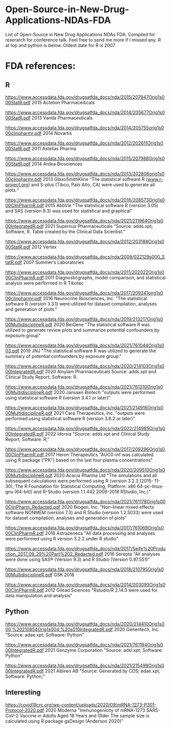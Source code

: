 # Open-Source-in-New-Drug-Applications-NDAs-FDA
List of Open-Source in New Drug Applications NDAs FDA. Compiled for reserarch for conference talk. Feel free to send me more if I missed any. R at top and python is below. Oldest date for R is 2007.

# FDA references:
## R
https://www.accessdata.fda.gov/drugsatfda_docs/nda/2015/207947Orig1s000StatR.pdf
2015
Actelion Pharmaceiticals

https://www.accessdata.fda.gov/drugsatfda_docs/nda/2014/205677Orig1s000StatR.pdf
2013
Vanda Pharmaceuticals

https://www.accessdata.fda.gov/drugsatfda_docs/nda/2014/205755orig1s000clinpharmr.pdf
2014
Novartis

https://www.accessdata.fda.gov/drugsatfda_docs/nda/2012/202611Orig1s000StatR.pdf
2011
Astellas Pharma

https://www.accessdata.fda.gov/drugsatfda_docs/nda/2015/207988Orig1s000StatR.pdf
2014
Ardea Biosciences

https://www.accessdata.fda.gov/drugsatfda_docs/nda/2013/202806orig1s000clinpharmr.pdf
2013
GlaxoSmithKline
“The statistical software R (www.r-project.org) and S-plus (Tibco, Palo Alto, CA) were used to generate all plots.“

https://www.accessdata.fda.gov/drugsatfda_docs/nda/2016/208573Orig1s000ClinPharmR.pdf
2015
AbbVie
"The statistical software R (version 3.05) and SAS (version 9.3) was used for statistical and
graphical"

https://www.accessdata.fda.gov/drugsatfda_docs/nda/2021/211964Orig1s000IntegratedR.pdf
2021
Supernus Pharmaceuticals
“Source: adds.xpt; Software, R. Table created by the Clinical Data Scientist.”

https://www.accessdata.fda.gov/drugsatfda_docs/nda/2012/203188Orig1s000StatR.pdf
2012
Vertex

https://www.accessdata.fda.gov/drugsatfda_docs/nda/2009/022129s000_StatR.pdf
2007
Summer’s Laboratories

https://www.accessdata.fda.gov/drugsatfda_docs/nda/2011/202022Orig1s000ClinPharmR.pdf
2011
Diagnosticgraphs, model comparison, and statistical analysis were performed in R
Tibotec

https://www.accessdata.fda.gov/drugsatfda_docs/nda/2017/209241oirg1s000clinpharmr.pdf
2016
Neurocrine Biosciences, Inc.
"The statistical software R (version 3.3.1) were utilized for dataset compilation, analyses and
generation of plots."

https://www.accessdata.fda.gov/drugsatfda_docs/nda/2019/213217Orig1s000MultidisciplineR.pdf
2020
BeiGene
"The statistical software R was utilized to generate review plots and summarize potential confounders by exposure group"

https://www.accessdata.fda.gov/drugsatfda_docs/nda/2021/761044Orig1s003.pdf
2019
JNJ
"The statistical software R was utilized to generate the summary of potential confounders by exposure group."

https://www.accessdata.fda.gov/drugsatfda_docs/nda/2020/214103Orig1s000IntegratedR.pdf
2020
Alnylam Pharmaceuticals
Source: adds.xpt and Clinical Study Report; Software: R.

https://www.accessdata.fda.gov/drugsatfda_docs/nda/2021/761210Orig1s000MultidisciplineR.pdf
2020
Janssen Biotech
"outputs were performed using statistical software R (version 3.4.1 or later)"

https://www.accessdata.fda.gov/drugsatfda_docs/nda/2021/214916Orig1s000MultidisciplineR.pdf
2021
Cara Therapeutics, Inc.
"outputs were performed using statistical software R (version 3.6.2 or later)"

https://www.accessdata.fda.gov/drugsatfda_docs/nda/2022/214985Orig1s000IntegratedR.pdf
2022
Idorsia
"Source: adds.xpt and Clinical Study Report; Software: R,"

https://www.accessdata.fda.gov/drugsatfda_docs/nda/2017/209296Orig1s000ClinPharmR.pdf
2017
Heron Therapeutics
"AUC0-inf was calculated using R package (“PK”) based on the last four plasma concentrations"

https://www.accessdata.fda.gov/drugsatfda_docs/nda/2020/209510Orig1s000MultidisciplineR.pdf
2020
Acacia Pharma Ltd
"The simulations and all subsequent calculations were performed using R (version 3.2.3 (2015- 11-30), The R Foundation for Statistical Computing, Platform: x86 64-pc-linux-gnu (64-bit)) and R-Studio (version 1.1.442 2009-2018 RStudio, Inc.)"

https://www.accessdata.fda.gov/drugsatfda_docs/nda/2021/761178Orig1s000ClinPharm_Redacted.pdf
2020
Biogen, Inc.
"Non-linear mixed effects software NONMEM (version 7.3) and R Studio (version 1.2.5033) were used for dataset compilation, analyses and generation of plots"

https://www.accessdata.fda.gov/drugsatfda_docs/nda/2017/761069Orig1s000ClinPharmR.pdf
2016
Astrazeneca
"All data processing and analyses were performed using R version 3.2.2 under R studio"

https://www.accessdata.fda.gov/drugsatfda_docs/nda/2017/Seife%20Production_2017_09_29%20Part%202_Redacted.pdf
2016
Serepta
"All analyses were done using SAS® (Version 9.3) and R Studio (Version 0.97.551)"

https://www.accessdata.fda.gov/drugsatfda_docs/nda/2018/210795Orig1s000MultidisciplineR.pdf
GSK
2018

https://www.accessdata.fda.gov/drugsatfda_docs/nda/2014/203093Orig1s000ClinPharmR.pdf
2012
Gilead Sciences
"Rstudio/R 2.14.0 were used for data manipulation and analysis"

## Python

https://www.accessdata.fda.gov/drugsatfda_docs/nda/2020/214410Orig1s000,%20210854Orig1s004,%20s010IntegratedR.pdf
2020
Genentech, Inc.
"Source: adae.xpt; Software: Python"

https://www.accessdata.fda.gov/drugsatfda_docs/nda/2021/761194Orig1s000IntegratedR.pdf
2021
Genzyme Corporation
"Source: adsl.xpt; Software: Python"

https://www.accessdata.fda.gov/drugsatfda_docs/nda/2021/215498Orig1s000IntegratedR.pdf
2021
Albireo AB
"Source: Generated by CDS; adae.xpt; Software: Python;"

## Interesting

https://covid19crc.org/wp-content/uploads/2020/09/mRNA-1273-P301-Protocol-2020.pdf
2020
Moderna
"Immunogenicity of mRNA-1273 SARS-CoV-2 Vaccine in Adults Aged 18 Years and Older
The sample size is calculated using R package gsDesign (Anderson 2020)"
